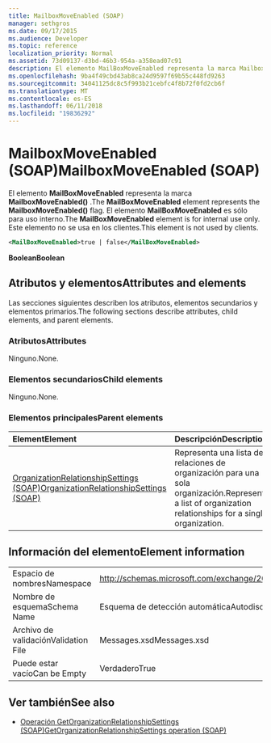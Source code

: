 ```yaml
---
title: MailboxMoveEnabled (SOAP)
manager: sethgros
ms.date: 09/17/2015
ms.audience: Developer
ms.topic: reference
localization_priority: Normal
ms.assetid: 73d09137-d3bd-46b3-954a-a358ead07c91
description: El elemento MailBoxMoveEnabled representa la marca MailboxMoveEnabled(). El elemento MailBoxMoveEnabled es sólo para uso interno. Este elemento no se usa en los clientes.
ms.openlocfilehash: 9ba4f49cbd43ab8ca24d9597f69b55c448fd9263
ms.sourcegitcommit: 34041125dc8c5f993b21cebfc4f8b72f0fd2cb6f
ms.translationtype: MT
ms.contentlocale: es-ES
ms.lasthandoff: 06/11/2018
ms.locfileid: "19836292"
---
```

# <a name="mailboxmoveenabled-soap"></a><span data-ttu-id="0dcbf-105">MailboxMoveEnabled (SOAP)</span><span class="sxs-lookup"><span data-stu-id="0dcbf-105">MailboxMoveEnabled (SOAP)</span></span>

<span data-ttu-id="0dcbf-106">El elemento **MailBoxMoveEnabled** representa la marca **MailboxMoveEnabled()** .</span><span class="sxs-lookup"><span data-stu-id="0dcbf-106">The **MailBoxMoveEnabled** element represents the **MailboxMoveEnabled()** flag.</span></span> <span data-ttu-id="0dcbf-107">El elemento **MailBoxMoveEnabled** es sólo para uso interno.</span><span class="sxs-lookup"><span data-stu-id="0dcbf-107">The **MailBoxMoveEnabled** element is for internal use only.</span></span> <span data-ttu-id="0dcbf-108">Este elemento no se usa en los clientes.</span><span class="sxs-lookup"><span data-stu-id="0dcbf-108">This element is not used by clients.</span></span> 
  
```XML
<MailBoxMoveEnabled>true | false</MailBoxMoveEnabled>
```

<span data-ttu-id="0dcbf-109">**Boolean**</span><span class="sxs-lookup"><span data-stu-id="0dcbf-109">**Boolean**</span></span>

## <a name="attributes-and-elements"></a><span data-ttu-id="0dcbf-110">Atributos y elementos</span><span class="sxs-lookup"><span data-stu-id="0dcbf-110">Attributes and elements</span></span>

<span data-ttu-id="0dcbf-111">Las secciones siguientes describen los atributos, elementos secundarios y elementos primarios.</span><span class="sxs-lookup"><span data-stu-id="0dcbf-111">The following sections describe attributes, child elements, and parent elements.</span></span>
  
### <a name="attributes"></a><span data-ttu-id="0dcbf-112">Atributos</span><span class="sxs-lookup"><span data-stu-id="0dcbf-112">Attributes</span></span>

<span data-ttu-id="0dcbf-113">Ninguno.</span><span class="sxs-lookup"><span data-stu-id="0dcbf-113">None.</span></span>
  
### <a name="child-elements"></a><span data-ttu-id="0dcbf-114">Elementos secundarios</span><span class="sxs-lookup"><span data-stu-id="0dcbf-114">Child elements</span></span>

<span data-ttu-id="0dcbf-115">Ninguno.</span><span class="sxs-lookup"><span data-stu-id="0dcbf-115">None.</span></span>
  
### <a name="parent-elements"></a><span data-ttu-id="0dcbf-116">Elementos principales</span><span class="sxs-lookup"><span data-stu-id="0dcbf-116">Parent elements</span></span>

|<span data-ttu-id="0dcbf-117">**Element**</span><span class="sxs-lookup"><span data-stu-id="0dcbf-117">**Element**</span></span>|<span data-ttu-id="0dcbf-118">**Descripción**</span><span class="sxs-lookup"><span data-stu-id="0dcbf-118">**Description**</span></span>|
|:-----|:-----|
|[<span data-ttu-id="0dcbf-119">OrganizationRelationshipSettings (SOAP)</span><span class="sxs-lookup"><span data-stu-id="0dcbf-119">OrganizationRelationshipSettings (SOAP)</span></span>](organizationrelationshipsettings-soap.md) <br/> |<span data-ttu-id="0dcbf-120">Representa una lista de relaciones de organización para una sola organización.</span><span class="sxs-lookup"><span data-stu-id="0dcbf-120">Represents a list of organization relationships for a single organization.</span></span>  <br/> |
   
## <a name="element-information"></a><span data-ttu-id="0dcbf-121">Información del elemento</span><span class="sxs-lookup"><span data-stu-id="0dcbf-121">Element information</span></span>

|||
|:-----|:-----|
|<span data-ttu-id="0dcbf-122">Espacio de nombres</span><span class="sxs-lookup"><span data-stu-id="0dcbf-122">Namespace</span></span>  <br/> |http://schemas.microsoft.com/exchange/2010/Autodiscover  <br/> |
|<span data-ttu-id="0dcbf-123">Nombre de esquema</span><span class="sxs-lookup"><span data-stu-id="0dcbf-123">Schema Name</span></span>  <br/> |<span data-ttu-id="0dcbf-124">Esquema de detección automática</span><span class="sxs-lookup"><span data-stu-id="0dcbf-124">Autodiscover schema</span></span>  <br/> |
|<span data-ttu-id="0dcbf-125">Archivo de validación</span><span class="sxs-lookup"><span data-stu-id="0dcbf-125">Validation File</span></span>  <br/> |<span data-ttu-id="0dcbf-126">Messages.xsd</span><span class="sxs-lookup"><span data-stu-id="0dcbf-126">Messages.xsd</span></span>  <br/> |
|<span data-ttu-id="0dcbf-127">Puede estar vacío</span><span class="sxs-lookup"><span data-stu-id="0dcbf-127">Can be Empty</span></span>  <br/> |<span data-ttu-id="0dcbf-128">Verdadero</span><span class="sxs-lookup"><span data-stu-id="0dcbf-128">True</span></span>  <br/> |
   
## <a name="see-also"></a><span data-ttu-id="0dcbf-129">Ver también</span><span class="sxs-lookup"><span data-stu-id="0dcbf-129">See also</span></span>

- [<span data-ttu-id="0dcbf-130">Operación GetOrganizationRelationshipSettings (SOAP)</span><span class="sxs-lookup"><span data-stu-id="0dcbf-130">GetOrganizationRelationshipSettings operation (SOAP)</span></span>](getorganizationrelationshipsettings-operation-soap.md)

